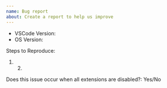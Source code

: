 ```yaml
---
name: Bug report
about: Create a report to help us improve
---
```


<!-- ⚠️⚠️ Do Not Delete This! bug_report_template ⚠️⚠️ -->
<!-- Please read our Rules of Conduct: https://opensource.microsoft.com/codeofconduct/ -->
<!-- Please search existing issues to avoid creating duplicates. -->
<!-- Also please test using the latest insiders build to make sure your issue has not already been fixed: https://code.visualstudio.com/insiders/ -->

<!-- Use Help > Report Issue to prefill these. -->

- VSCode Version:
- OS Version:

Steps to Reproduce:

1. 2.

<!-- Launch with `code --disable-extensions` to check. -->

Does this issue occur when all extensions are disabled?: Yes/No
